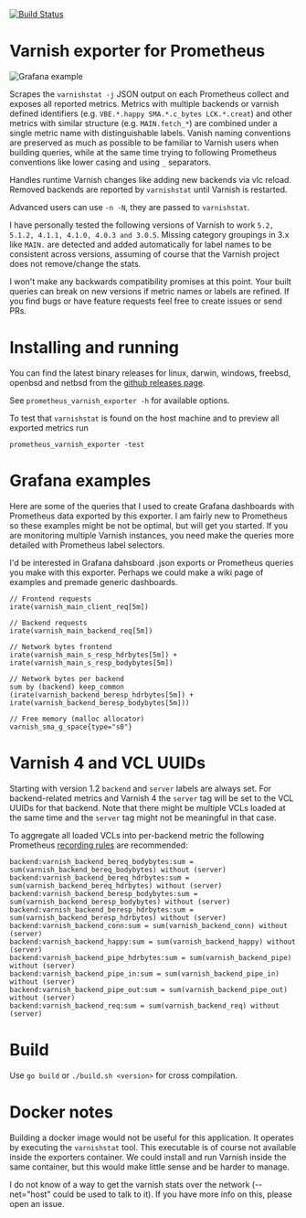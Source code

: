 [![Build Status](https://travis-ci.org/jonnenauha/prometheus_varnish_exporter.svg?branch=master)](https://travis-ci.org/jonnenauha/prometheus_varnish_exporter)

# Varnish exporter for Prometheus

![Grafana example](.github/grafana.png)

Scrapes the `varnishstat -j` JSON output on each Prometheus collect and exposes all reported metrics. Metrics with multiple backends or varnish defined identifiers (e.g. `VBE.*.happy SMA.*.c_bytes LCK.*.creat`) and other metrics with similar structure (e.g. `MAIN.fetch_*`) are combined under a single metric name with distinguishable labels. Vanish naming conventions are preserved as much as possible to be familiar to Varnish users when building queries, while at the same time trying to following Prometheus conventions like lower casing and using `_` separators.

Handles runtime Varnish changes like adding new backends via vlc reload. Removed backends are reported by `varnishstat` until Varnish is restarted.

Advanced users can use `-n -N`, they are passed to `varnishstat`.

I have personally tested the following versions of Varnish to work `5.2, 5.1.2, 4.1.1, 4.1.0, 4.0.3 and 3.0.5`. Missing category groupings in 3.x like `MAIN.` are detected and added automatically for label names to be consistent across versions, assuming of course that the Varnish project does not remove/change the stats.

I won't make any backwards compatibility promises at this point. Your built queries can break on new versions if metric names or labels are refined. If you find bugs or have feature requests feel free to create issues or send PRs.

# Installing and running

You can find the latest binary releases for linux, darwin, windows, freebsd, openbsd and netbsd  from the [github releases page](https://github.com/jonnenauha/prometheus_varnish_exporter/releases).

See `prometheus_varnish_exporter -h` for available options.

To test that `varnishstat` is found on the host machine and to preview all exported metrics run

    prometheus_varnish_exporter -test

# Grafana examples

Here are some of the queries that I used to create Grafana dashboards with Prometheus data exported by this exporter. I am fairly new to Prometheus so these examples might be not be optimal, but will get you started. If you are monitoring multiple Varnish instances, you need make the queries more detailed with Prometheus label selectors.

I'd be interested in Grafana dahsboard .json exports or Prometheus queries you make with this exporter. Perhaps we could make a wiki page of examples and premade generic dashboards.

    // Frontend requests
    irate(varnish_main_client_req[5m])

    // Backend requests
    irate(varnish_main_backend_req[5m])

    // Network bytes frontend
    irate(varnish_main_s_resp_hdrbytes[5m]) + irate(varnish_main_s_resp_bodybytes[5m])

    // Network bytes per backend
    sum by (backend) keep_common (irate(varnish_backend_beresp_hdrbytes[5m]) + irate(varnish_backend_beresp_bodybytes[5m]))

    // Free memory (malloc allocator)
    varnish_sma_g_space{type="s0"}

# Varnish 4 and VCL UUIDs

Starting with version 1.2 `backend` and `server` labels are always set. For backend-related metrics and Varnish 4 the `server` tag will be set to the VCL UUIDs for that backend. Note that there might be multiple VCLs loaded at the same time and the `server` tag might not be meaningful in that case.

To aggregate all loaded VCLs into per-backend metric the following Prometheus [recording rules](https://prometheus.io/docs/querying/rules/) are recommended:

    backend:varnish_backend_bereq_bodybytes:sum = sum(varnish_backend_bereq_bodybytes) without (server)
    backend:varnish_backend_bereq_hdrbytes:sum = sum(varnish_backend_bereq_hdrbytes) without (server)
    backend:varnish_backend_beresp_bodybytes:sum = sum(varnish_backend_beresp_bodybytes) without (server)
    backend:varnish_backend_beresp_hdrbytes:sum = sum(varnish_backend_beresp_hdrbytes) without (server)
    backend:varnish_backend_conn:sum = sum(varnish_backend_conn) without (server)
    backend:varnish_backend_happy:sum = sum(varnish_backend_happy) without (server)
    backend:varnish_backend_pipe_hdrbytes:sum = sum(varnish_backend_pipe) without (server)
    backend:varnish_backend_pipe_in:sum = sum(varnish_backend_pipe_in) without (server)
    backend:varnish_backend_pipe_out:sum = sum(varnish_backend_pipe_out) without (server)
    backend:varnish_backend_req:sum = sum(varnish_backend_req) without (server)

# Build

Use `go build` or `./build.sh <version>` for cross compilation.

# Docker notes

Building a docker image would not be useful for this application. It operates by executing the `varnishstat` tool. This executable is of course not available inside the exporters container. We could install and run Varnish inside the same container, but this would make little sense and be harder to manage.

I do not know of a way to get the varnish stats over the network (--net="host" could be used to talk to it). If you have more info on this, please open an issue.
